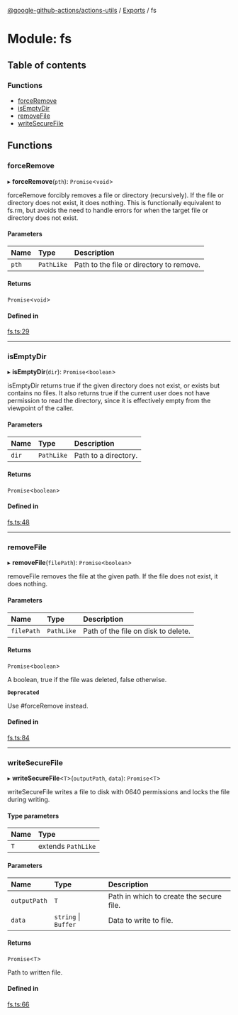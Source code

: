 [@google-github-actions/actions-utils](../README.md) / [Exports](../modules.md) / fs

# Module: fs

## Table of contents

### Functions

- [forceRemove](fs.md#forceremove)
- [isEmptyDir](fs.md#isemptydir)
- [removeFile](fs.md#removefile)
- [writeSecureFile](fs.md#writesecurefile)

## Functions

### forceRemove

▸ **forceRemove**(`pth`): `Promise`<`void`\>

forceRemove forcibly removes a file or directory (recursively). If the file
or directory does not exist, it does nothing. This is functionally equivalent
to fs.rm, but avoids the need to handle errors for when the target file or
directory does not exist.

#### Parameters

| Name | Type | Description |
| :------ | :------ | :------ |
| `pth` | `PathLike` | Path to the file or directory to remove. |

#### Returns

`Promise`<`void`\>

#### Defined in

[fs.ts:29](https://github.com/google-github-actions/actions-utils/blob/main/src/fs.ts#L29)

___

### isEmptyDir

▸ **isEmptyDir**(`dir`): `Promise`<`boolean`\>

isEmptyDir returns true if the given directory does not exist, or exists but
contains no files. It also returns true if the current user does not have
permission to read the directory, since it is effectively empty from the
viewpoint of the caller.

#### Parameters

| Name | Type | Description |
| :------ | :------ | :------ |
| `dir` | `PathLike` | Path to a directory. |

#### Returns

`Promise`<`boolean`\>

#### Defined in

[fs.ts:48](https://github.com/google-github-actions/actions-utils/blob/main/src/fs.ts#L48)

___

### removeFile

▸ **removeFile**(`filePath`): `Promise`<`boolean`\>

removeFile removes the file at the given path. If the file does not exist, it
does nothing.

#### Parameters

| Name | Type | Description |
| :------ | :------ | :------ |
| `filePath` | `PathLike` | Path of the file on disk to delete. |

#### Returns

`Promise`<`boolean`\>

A boolean, true if the file was deleted, false otherwise.

**`Deprecated`**

Use #forceRemove instead.

#### Defined in

[fs.ts:84](https://github.com/google-github-actions/actions-utils/blob/main/src/fs.ts#L84)

___

### writeSecureFile

▸ **writeSecureFile**<`T`\>(`outputPath`, `data`): `Promise`<`T`\>

writeSecureFile writes a file to disk with 0640 permissions and locks the
file during writing.

#### Type parameters

| Name | Type |
| :------ | :------ |
| `T` | extends `PathLike` |

#### Parameters

| Name | Type | Description |
| :------ | :------ | :------ |
| `outputPath` | `T` | Path in which to create the secure file. |
| `data` | `string` \| `Buffer` | Data to write to file. |

#### Returns

`Promise`<`T`\>

Path to written file.

#### Defined in

[fs.ts:66](https://github.com/google-github-actions/actions-utils/blob/main/src/fs.ts#L66)

